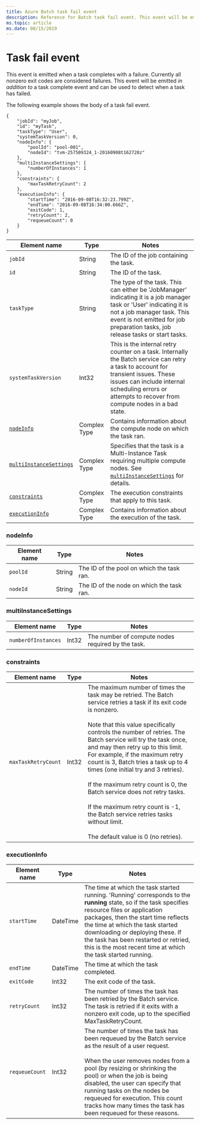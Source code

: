```yaml
---
title: Azure Batch task fail event
description: Reference for Batch task fail event. This event will be emitted in addition to a task complete event and can be used to detect when a task has failed.
ms.topic: article
ms.date: 08/15/2019
---
```


# Task fail event

 This event is emitted when a task completes with a failure. Currently all nonzero exit codes are considered failures. This event will be emitted *in addition to* a task complete event and can be used to detect when a task has failed.


 The following example shows the body of a task fail event.

```
{
	"jobId": "myJob",
	"id": "myTask",
	"taskType": "User",
	"systemTaskVersion": 0,
	"nodeInfo": {
		"poolId": "pool-001",
		"nodeId": "tvm-257509324_1-20160908t162728z"
	},
	"multiInstanceSettings": {
		"numberOfInstances": 1
	},
	"constraints": {
		"maxTaskRetryCount": 2
	},
	"executionInfo": {
		"startTime": "2016-09-08T16:32:23.799Z",
		"endTime": "2016-09-08T16:34:00.666Z",
		"exitCode": 1,
		"retryCount": 2,
		"requeueCount": 0
	}
}
```

|Element name|Type|Notes|
|------------------|----------|-----------|
|`jobId`|String|The ID of the job containing the task.|
|`id`|String|The ID of the task.|
|`taskType`|String|The type of the task. This can either be 'JobManager' indicating it is a job manager task or 'User' indicating it is not a job manager task. This event is not emitted for job preparation tasks, job release tasks or start tasks.|
|`systemTaskVersion`|Int32|This is the internal retry counter on a task. Internally the Batch service can retry a task to account for transient issues. These issues can include internal scheduling errors or attempts to recover from compute nodes in a bad state.|
|[`nodeInfo`](#nodeInfo)|Complex Type|Contains information about the compute node on which the task ran.|
|[`multiInstanceSettings`](#multiInstanceSettings)|Complex Type|Specifies that the task is a Multi-Instance Task requiring multiple compute nodes.  See [`multiInstanceSettings`](https://docs.microsoft.com/rest/api/batchservice/get-information-about-a-task) for details.|
|[`constraints`](#constraints)|Complex Type|The execution constraints that apply to this task.|
|[`executionInfo`](#executionInfo)|Complex Type|Contains information about the execution of the task.|

###  <a name="nodeInfo"></a> nodeInfo

|Element name|Type|Notes|
|------------------|----------|-----------|
|`poolId`|String|The ID of the pool on which the task ran.|
|`nodeId`|String|The ID of the node on which the task ran.|

###  <a name="multiInstanceSettings"></a> multiInstanceSettings

|Element name|Type|Notes|
|------------------|----------|-----------|
|`numberOfInstances`|Int32|The number of compute nodes required by the task.|

###  <a name="constraints"></a> constraints

|Element name|Type|Notes|
|------------------|----------|-----------|
|`maxTaskRetryCount`|Int32|The maximum number of times the task may be retried. The Batch service retries a task if its exit code is nonzero.<br /><br /> Note that this value specifically controls the number of retries. The Batch service will try the task once, and may then retry up to this limit. For example, if the maximum retry count is 3, Batch tries a task up to 4 times (one initial try and 3 retries).<br /><br /> If the maximum retry count is 0, the Batch service does not retry tasks.<br /><br /> If the maximum retry count is -1, the Batch service retries tasks without limit.<br /><br /> The default value is 0 (no retries).|


###  <a name="executionInfo"></a> executionInfo

|Element name|Type|Notes|
|------------------|----------|-----------|
|`startTime`|DateTime|The time at which the task started running. 'Running' corresponds to the **running** state, so if the task specifies resource files or application packages, then the start time reflects the time at which the task started downloading or deploying these.  If the task has been restarted or retried, this is the most recent time at which the task started running.|
|`endTime`|DateTime|The time at which the task completed.|
|`exitCode`|Int32|The exit code of the task.|
|`retryCount`|Int32|The number of times the task has been retried by the Batch service. The task is retried if it exits with a nonzero exit code, up to the specified MaxTaskRetryCount.|
|`requeueCount`|Int32|The number of times the task has been requeued by the Batch service as the result of a user request.<br /><br /> When the user removes nodes from a pool (by resizing or shrinking the pool) or when the job is being disabled, the user can specify that running tasks on the nodes be requeued for execution. This count tracks how many times the task has been requeued for these reasons.|
